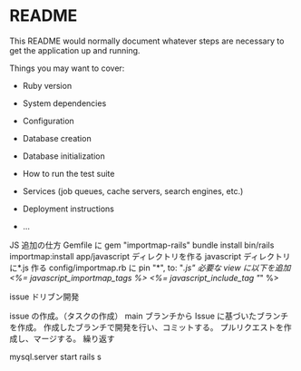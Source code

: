 # README

This README would normally document whatever steps are necessary to get the
application up and running.

Things you may want to cover:

- Ruby version

- System dependencies

- Configuration

- Database creation

- Database initialization

- How to run the test suite

- Services (job queues, cache servers, search engines, etc.)

- Deployment instructions

- ...

JS 追加の仕方
Gemfile に gem "importmap-rails"
bundle install
bin/rails importmap:install
app/javascript ディレクトリを作る
javascript ディレクトリに*.js 作る
config/importmap.rb に pin "*", to: "_.js"
必要な view に以下を追加
<%= javascript_importmap_tags %>
<%= javascript_include_tag "_" %>

issue ドリブン開発

issue の作成。（タスクの作成）
main ブランチから Issue に基づいたブランチを作成。
作成したブランチで開発を行い、コミットする。
プルリクエストを作成し、マージする。
繰り返す

mysql.server start
rails s
